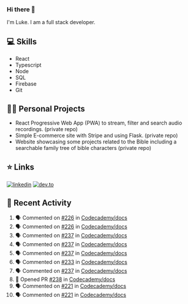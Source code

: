 ### Hi there 👋
I'm Luke. I am a full stack developer.

## 💻 Skills 
- React
- Typescript
- Node
- SQL
- Firebase
- Git

## 👷‍♂️ Personal Projects
- React Progressive Web App (PWA) to stream, filter and search audio recordings. (private repo)
- Simple E-commerce site with Stripe and using Flask. (private repo)
- Website showcasing some projects related to the Bible including a searchable family tree of bible characters (private repo)

## ⭐ Links
[![linkedin](https://img.shields.io/badge/linkedin-0A66C2?style=for-the-badge&logo=linkedin)](https://www.linkedin.com/in/bhagyamudgal/)
[![dev.to](https://img.shields.io/badge/Dev.io-0A0A0A?style=for-the-badge&logo=devdotto)](https://dev.to/lukeecart)

## 📢 Recent Activity
<!--START_SECTION:activity-->
1. 🗣 Commented on [#226](https://github.com/Codecademy/docs/issues/226) in [Codecademy/docs](https://github.com/Codecademy/docs)
2. 🗣 Commented on [#226](https://github.com/Codecademy/docs/issues/226) in [Codecademy/docs](https://github.com/Codecademy/docs)
3. 🗣 Commented on [#237](https://github.com/Codecademy/docs/issues/237) in [Codecademy/docs](https://github.com/Codecademy/docs)
4. 🗣 Commented on [#237](https://github.com/Codecademy/docs/issues/237) in [Codecademy/docs](https://github.com/Codecademy/docs)
5. 🗣 Commented on [#237](https://github.com/Codecademy/docs/issues/237) in [Codecademy/docs](https://github.com/Codecademy/docs)
6. 🗣 Commented on [#233](https://github.com/Codecademy/docs/issues/233) in [Codecademy/docs](https://github.com/Codecademy/docs)
7. 🗣 Commented on [#237](https://github.com/Codecademy/docs/issues/237) in [Codecademy/docs](https://github.com/Codecademy/docs)
8. 💪 Opened PR [#238](https://github.com/Codecademy/docs/pull/238) in [Codecademy/docs](https://github.com/Codecademy/docs)
9. 🗣 Commented on [#221](https://github.com/Codecademy/docs/issues/221) in [Codecademy/docs](https://github.com/Codecademy/docs)
10. 🗣 Commented on [#221](https://github.com/Codecademy/docs/issues/221) in [Codecademy/docs](https://github.com/Codecademy/docs)
<!--END_SECTION:activity-->
